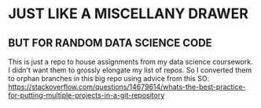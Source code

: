 # JUST LIKE A MISCELLANY DRAWER 
## BUT FOR RANDOM DATA SCIENCE CODE

This is just a repo to house assignments from my data science coursework. I didn't want them to grossly elongate my list of repos. 
So I converted them to orphan branches in this big repo using advice from this SO: 
https://stackoverflow.com/questions/14679614/whats-the-best-practice-for-putting-multiple-projects-in-a-git-repository
